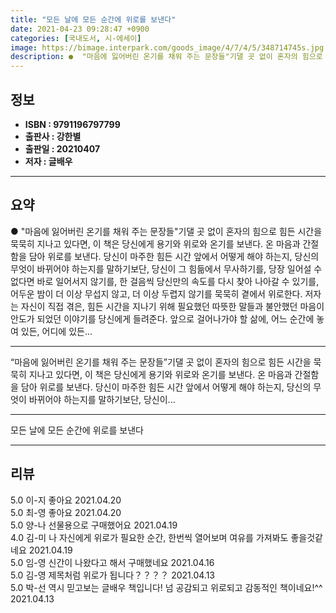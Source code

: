```yaml
---
title: "모든 날에 모든 순간에 위로를 보낸다"
date: 2021-04-23 09:28:47 +0900
categories: [국내도서, 시-에세이]
image: https://bimage.interpark.com/goods_image/4/7/4/5/348714745s.jpg
description: ●  "마음에 잃어버린 온기를 채워 주는 문장들"기댈 곳 없이 혼자의 힘으로 힘든 시간을 묵묵히 지나고 있다면, 이 책은 당신에게 용기와 위로와 온기를 보낸다. 온 마음과 간절함을 담아 위로를 보낸다. 당신이 마주한 힘든 시간 앞에서 어떻게 해야 하는지, 당신의 무엇이 바뀌어야 하는지를 말하기보단, 당신
---
```


## **정보**

- **ISBN : 9791196797799**
- **출판사 : 강한별**
- **출판일 : 20210407**
- **저자 : 글배우**

------



## **요약**

●  "마음에 잃어버린 온기를 채워 주는 문장들"기댈 곳 없이 혼자의 힘으로 힘든 시간을 묵묵히 지나고 있다면, 이 책은 당신에게 용기와 위로와 온기를 보낸다. 온 마음과 간절함을 담아 위로를 보낸다. 당신이 마주한 힘든 시간 앞에서 어떻게 해야 하는지, 당신의 무엇이 바뀌어야 하는지를 말하기보단, 당신이 그 힘듦에서 무사하기를, 당장 일어설 수 없다면 바로 일어서지 않기를, 한 걸음씩 당신만의 속도를 다시 찾아 나아갈 수 있기를, 어두운 밤이 더 이상 무섭지 않고, 더 이상 두렵지 않기를 묵묵히 곁에서 위로한다.  저자는 자신이 직접 겪은, 힘든 시간을 지나기 위해 필요했던 따뜻한 말들과 불안했던 마음이 안도가 되었던 이야기를 당신에게 들려준다. 앞으로 걸어나가야 할 삶에, 어느 순간에 놓여 있든, 어디에 있든...

------

“마음에 잃어버린 온기를 채워 주는 문장들”기댈 곳 없이 혼자의 힘으로 힘든 시간을 묵묵히 지나고 있다면, 이 책은 당신에게 용기와 위로와 온기를 보낸다. 온 마음과 간절함을 담아 위로를 보낸다.
당신이 마주한 힘든 시간 앞에서 어떻게 해야 하는지, 당신의 무엇이 바뀌어야 하는지를 말하기보단, 당신이... 

------


모든 날에 모든 순간에 위로를 보낸다 

------


## **리뷰** 

5.0 이-지 좋아요 2021.04.20 <br/>5.0 최-영 좋아요 2021.04.20 <br/>5.0 양-나 선물용으로 구매했어요 2021.04.19 <br/>4.0 김-미 나 자신에게 위로가 필요한 순간, 한번씩 열어보며 여유를 가져봐도 좋을것같네요  2021.04.19 <br/>5.0 임-영 신간이 나왔다고 해서 구매했네요 2021.04.16 <br/>5.0 김-영 제목처럼 위로가 됩니다？？？？ 2021.04.13 <br/>5.0 박-선 역시 믿고보는 글배우 책입니다! 넘 공감되고 위로되고 감동적인 책이네요!^^ 2021.04.13 <br/>